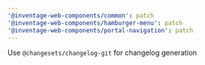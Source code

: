 ```yaml
---
'@inventage-web-components/common': patch
'@inventage-web-components/hamburger-menu': patch
'@inventage-web-components/portal-navigation': patch
---
```


Use `@changesets/changelog-git` for changelog generation
